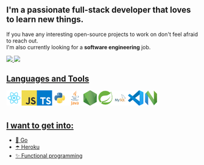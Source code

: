 ## I'm a passionate <strong>full-stack developer</strong> that loves to learn new things. 

If you have any interesting open-source projects to work on don't feel afraid to reach out.   
I'm also currently looking for a <strong> software engineering</strong> job.

<div>
  <a href="https://github.com/dndanli">
<img height="180em" src="https://github-readme-stats.vercel.app/api?username=dndanli&show_icons=true&theme=calm&include_all_commits=true&count_private=true"/>
  <img height="180em" src="https://github-readme-stats.vercel.app/api/top-langs/?username=dndanli&layout=compact&langs_count=7&theme=calm"/>
</div> 

<div>

## Languages and Tools
<img align="left" alt="ReactJs"  height="40px" width="40px" src="https://raw.githubusercontent.com/github/explore/80688e429a7d4ef2fca1e82350fe8e3517d3494d/topics/react/react.png"/>

<img align="left" alt="Javascript" height="40px" width="40px" src="https://raw.githubusercontent.com/github/explore/80688e429a7d4ef2fca1e82350fe8e3517d3494d/topics/javascript/javascript.png"/>
   
<img align="left" alt="Typescript" height="40px"  width="40px" src="https://raw.githubusercontent.com/github/explore/80688e429a7d4ef2fca1e82350fe8e3517d3494d/topics/typescript/typescript.png"/>

<img align="left" alt="Python" height="40px" width="40px" src="https://raw.githubusercontent.com/github/explore/80688e429a7d4ef2fca1e82350fe8e3517d3494d/topics/python/python.png"/>

<img align="left" alt ="Java" height="40px" width="40px" src="https://raw.githubusercontent.com/github/explore/5b3600551e122a3277c2c5368af2ad5725ffa9a1/topics/java/java.png"/>

<img align="left" alt="NodeJs" height="40px" width="40px" src="https://raw.githubusercontent.com/github/explore/80688e429a7d4ef2fca1e82350fe8e3517d3494d/topics/nodejs/nodejs.png"/>

<img align="left" alt="Spring Boot" height="40px" width="40px" src="https://raw.githubusercontent.com/github/explore/80688e429a7d4ef2fca1e82350fe8e3517d3494d/topics/spring-boot/spring-boot.png"/>

<img align="left" alt="MySQL" height="40px" width="40px" src="https://raw.githubusercontent.com/github/explore/80688e429a7d4ef2fca1e82350fe8e3517d3494d/topics/mysql/mysql.png"/>

<img align="left" alt="VsCode" height="40px" width="40px" src="https://raw.githubusercontent.com/github/explore/bbd48b997e8d0bef63f676eca4da5e1f76487b56/topics/visual-studio-code/visual-studio-code.png"/>

<img align="left" alt="NeoVim" height="40px" width="40px" src="https://raw.githubusercontent.com/github/explore/26674e638508ac4a4e113ee32d6755ebfa000569/topics/neovim/neovim.png"/>

</div>
<br>
<br>  
<br>  

## I want to get into:

- 🍃 Go
- ☂️ Heroku
- ✨ Functional programming
